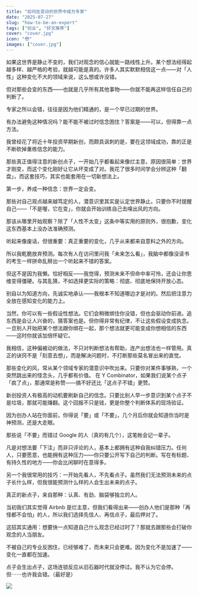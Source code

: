 ```yaml
---
title: "如何在变动的世界中成为专家"
date: "2025-07-27"
slug: "how-to-be-an-expert"
tags: ["创业", "好文推荐"]
cover: "cover.jpg"
icon: "😎"
images: ["cover.jpg"]
---
```

如果这世界是静止不变的，我们对观念的信心就能一路线性上升。某个想法经得起越多样、越严格的考验，就越可能是真的。许多人其实默默相信这一点——对「人性」这种变化不大的领域来说，这么想或许没错。



但对那些会变的东西——也就是几乎所有其他事物——你就不能再这样信任自己的判断了。



专家之所以会错，往往是因为他们精通的，是一个早已过期的世界。



有办法避免这种情况吗？能不能不被过时信念困住？答案是——可以，但得靠一点方法。



我曾经花了将近十年投资早期新创，而颇具讽刺的是，要在这领域成功，靠的正是不断砍掉重练信念的能力。



那些真正值得注意的新创点子，一开始几乎都看起来像烂主意，原因很简单：世界才刚变，而这个变化刚好让它从坏变成了对。我花了很多时间学会分辨这种「翻盘」，而这套技巧，其实也能套用在一切新想法上。



第一步，养成一种信念：世界一定会变。



那些对自己观点越来越笃定的人，潜意识里其实是认定世界静止。只要你不时提醒自己——「不是喔，它在变」，你就会开始训练自己去嗅出风的方向。



那该从哪里开始观察？除了「人性不太变」这条中等实用的原则外，很抱歉，变化这东西基本上没办法准确预测。



听起来像废话，但很重要：真正重要的变化，几乎从来都来自意料之外的方向。



所以我乾脆放弃预测。每次有人在访问里问我「未来怎么看」，我脑中都像没读书的考生一样拼命乱掰出一个听起来不错的答案。



但这不是因为我懒。恰好相反——我觉得，预测未来不但命中率可怜，还会让你思维变得僵硬。与其乱猜，不如选择更实际的策略：彻底、彻底地保持开放心态。



别自以为知道方向，先诚实地承认——我根本不知道哪边才是对的。然后把注意力全放在感知变化的能力上。



当然，你可以有一些假设性想法。它们会稍微绑住你没错，但也会驱动你前进。追东西是会让人兴奋的，猜答案也是。但你得非常有纪律，不让这些假设变成执念。
一旦别人开始把某个想法跟你绑在一起，那个想法就更可能变成你想相信的东西——这时你就该加倍怀疑它。



我相信，这种偏被动的做法，不只对判断想法有帮助，连产出想法也一样管用。真正的诀窍不是「刻意去想」，而是解决问题时，不打断那些莫名冒出来的直觉。



那些变化的风，常从某个领域专家的潜意识中吹出来。只要你对某件事够熟，一个突然跳出来的怪念头，几乎都有价值。
在 Y Combinator，如果我们说某个点子「疯了点」，那通常是称赞——搞不好还比「这点子不错」更赞。



新创投资人有极高的动机要刷新自己的信念。只要比别人早一步意识到某个点子不是垃圾，那就可能赚翻。这个回报不只是钱，更是你整个判断体系的现场验证。



因为创办人站在你面前，你得说「要」或「不要」，几个月后你就会知道你当时是神预测，还是大走眼。



那些说「不要」而错过 Google 的人（真的有几个），这笔帐会记一辈子。



凡是对想法要「下注」而非只评论的人，基本上都拥有这种自我纠错压力。任何人，只要愿意，也能拥有这种压力——你只要公开写下自己的判断。写在有标题、有持久性的地方——你会比闲聊时在意得多。



另一个我很常用的技巧：一开始先看人，不先看点子。虽然我们无法预测未来的点子长什么样，但我很能预测什么样的人会生出未来的点子。



真正的新点子，来自那种：认真、有劲、脑袋够独立的人。



当初我们其实觉得 Airbnb 是烂主意，但我们看得出来——创办人他们是那种「再怪都不会怕」的人，所以我们选择先信人、再信点子，最后押对了。



这招其实通用：想要快一点知道自己什么观念已经过时了？那就去跟那些会打破你观念的人当朋友。



不被自己的专业反困住，已经够难了，而未来只会更难。因为变化不是加速了——变化一直都在加速。



点子会生出点子，这场连锁反应从旧石器时代就没停过。我不认为它会停。
但⋯⋯也许我会错。（最好是）




![](https://prod-files-secure.s3.us-west-2.amazonaws.com/112d0858-5090-4d34-a606-b75eb8d65fd2/46476355-9cf3-4e99-9b7a-3531bc426380/1000202064.png?X-Amz-Algorithm=AWS4-HMAC-SHA256&X-Amz-Content-Sha256=UNSIGNED-PAYLOAD&X-Amz-Credential=ASIAZI2LB466WX3QNDP2%2F20250805%2Fus-west-2%2Fs3%2Faws4_request&X-Amz-Date=20250805T163946Z&X-Amz-Expires=3600&X-Amz-Security-Token=IQoJb3JpZ2luX2VjECkaCXVzLXdlc3QtMiJGMEQCIHBWX%2Fbd97hhz92G%2B%2FmZhRkyqAuVneIJtRwPnVmns%2FQqAiAUGOLPUTtSutbL3PMYOjLBdV6sJKNEiOR%2F5ygyLZW9Iir%2FAwhiEAAaDDYzNzQyMzE4MzgwNSIMyZNPh9vC6TjRdM2dKtwDe9UsGhPzcQn4L1UquQfEiI%2B%2BeJESeJu3HHazYbgFF%2B1nbKVGsNUPiqg3k%2BjJVHRH0LsXZq544CpehcWbUXLAMJ69JMF0CynFJ7RcqhaAGLBPxyhWW98EF%2BEcsIez8bCu6Sb8KTDbWoIsKD3z5enFKmzrfnPr5fr8reVl4Perx6ANUdCe96W%2FYSlph8logDYOOqyMy%2BOHRCcsjg4yIbiK%2F1mtS3tW%2FtJmqLg0n8vsP7TO2xfXxRPHn2DXjzTT3Cy4QkPZHXtyQxY1ucKKiTnZ8dh%2FR4wROTtvLH3OwHZA6RUnSNoTmSCWemSIpNLPHX0n5zdTSwCGijRpXzL1SoUI2eQW5gB%2F4sQQ8gIXEtxXu7zqrZvyhUYLzYl2m%2B7ZpOuOzel9o7POLoXV2Ljo6gwSTp4150%2BbGKTXwHC1ONXqt3BN6q3V3XA%2F4BeOvPLVIX4Gs%2F%2BlshHSf5xZ4kMsGEzvXGP7F5hC%2FK27eAaaD8AutTsfcCd4TN9nQ%2FIHuqgCjzaNfz012UDKC0omFJhIt7jI%2FXpDGauwC5oz5qBj5lNRzd6dTgDPHpjHRUKn1yq5mQqB8G%2BxDGaN4Hs9aZHgOC%2FdOupOg76XW%2F%2FEoE9jfmy8MY4nYQP3fWe3VxBZJH8wkuHIxAY6pgHhh2ucWrFQr6hzQTDgX6omUJJgTXV7X5dTM3j1MNPgmkZnuly%2FytH0WVfCZibjUJzkNPRVPloGWsNVKhPkq6VNBc0kQtZrFDcHBNrEAQxdE4WMwLhVryuUCZcoZhWqDUorKqhWTxo3WCeAuu7lbH2oWdBHdlkZZf%2FFbftWp479bwaBKAjyf0KiGSICRdVDboB1aO0eY8YWFIwp7bhpoVJZdw%2BuPwqb&X-Amz-Signature=338948e56071cc9a660be457c45141c7590aa2eb499f6d1c35b9d6ced0f17480&X-Amz-SignedHeaders=host&x-amz-checksum-mode=ENABLED&x-id=GetObject)

